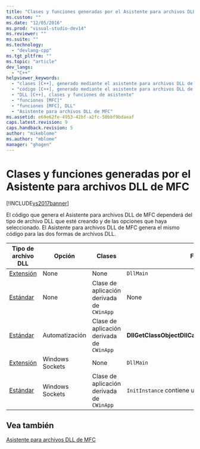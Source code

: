 ```yaml
---
title: "Clases y funciones generadas por el Asistente para archivos DLL de MFC | Microsoft Docs"
ms.custom: ""
ms.date: "12/05/2016"
ms.prod: "visual-studio-dev14"
ms.reviewer: ""
ms.suite: ""
ms.technology: 
  - "devlang-cpp"
ms.tgt_pltfrm: ""
ms.topic: "article"
dev_langs: 
  - "C++"
helpviewer_keywords: 
  - "clases [C++], generado mediante el asistente para archivos DLL de MFC"
  - "código [C++], generado mediante el asistente para archivos DLL de MFC"
  - "DLL [C++], clases y funciones de asistente"
  - "funciones [MFC]"
  - "funciones [MFC], DLL"
  - "Asistente para archivos DLL de MFC"
ms.assetid: e69e62fe-4953-42bf-a2fc-50bbf9bdaeaf
caps.latest.revision: 9
caps.handback.revision: 5
author: "mikeblome"
ms.author: "mblome"
manager: "ghogen"
---
```

# Clases y funciones generadas por el Asistente para archivos DLL de MFC
[!INCLUDE[vs2017banner](../../assembler/inline/includes/vs2017banner.md)]

El código que genera el Asistente para archivos DLL de MFC dependerá del tipo de archivo DLL que esté creando y de las opciones que haya seleccionado.  El Asistente para archivos DLL de MFC genera el mismo código para las dos formas de archivos DLL.  
  
|Tipo de archivo DLL|Opción|Clases|Funciones|  
|-------------------------|------------|------------|---------------|  
|[Extensión](../../build/extension-dlls-overview.md)|None|None|`DllMain`|  
|[Estándar](../../build/regular-dlls-dynamically-linked-to-mfc.md)|None|Clase de aplicación derivada de `CWinApp`|None|  
|[Estándar](../../build/regular-dlls-dynamically-linked-to-mfc.md)|Automatización|Clase de aplicación derivada de `CWinApp`|**DllGetClassObjectDllCanUnloadNowDllRegisterServer**|  
|[Extensión](../../build/extension-dlls-overview.md)|Windows Sockets|None|`DllMain`|  
|[Estándar](../../build/regular-dlls-dynamically-linked-to-mfc.md)|Windows Sockets|Clase de aplicación derivada de `CWinApp`|`InitInstance` contiene una llamada a `AfxSocketInit`|  
  
## Vea también  
 [Asistente para archivos DLL de MFC](../../mfc/reference/mfc-dll-wizard.md)